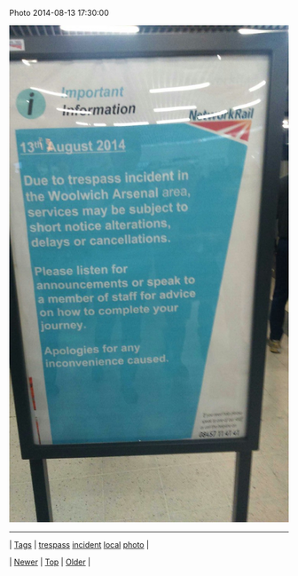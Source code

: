 <!--
title: Photo 2014-08-13 17
date: 2020-06-28T15:27:00.367Z
tags: trespass, incident, local, photo
-->


Photo 2014-08-13 17:30:00

![](94643702047-0.jpg)

<!--BOTTOM-POST-NAVIGATION-->
---

| [Tags](tags.md) | [trespass](tag-trespass.md) [incident](tag-incident.md) [local](tag-local.md) [photo](tag-photo.md) |

| [Newer](94633867779.md) | [Top](index.md) | [Older](94699658585.md) |